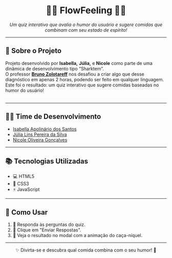 <h1 align="center">💛💙 FlowFeeling 💙💛</h1>

<p align="center">
  <em>Um quiz interativo que avalia o humor do usuário e sugere comidas que combinam com seu estado de espírito!</em>
</p>

<hr>

## 💙 Sobre o Projeto
<p>
 Projeto desenvolvido por <strong>Isabella,</strong> <strong>Júlia,</strong> e <strong>Nicole</strong> como parte de uma dinâmica de desenvolvimento tipo “Sharktem”.<br>
  O professor <a href="https://github.com/bzsantos" target="_blank"><strong>Bruno Zolotareff</strong></a> nos desafiou a criar algo que desse diagnóstico em apenas 2 horas, podendo ser feito em qualquer linguagem.<br>
  Este foi o resultado: um quiz interativo que sugere comidas baseadas no humor do usuário!<br><br>
</p>

<hr>

## 👩‍💻 Time de Desenvolvimento

- <a href="https://github.com/IsahApoli" target="_blank">Isabella Apolinário dos Santos</a>  
- <a href="https://github.com/linsjulia" target="_blank">Júlia Lins Pereira da Silva</a> 
- <a href="https://github.com/NicoleOG12" target="_blank">Nicole Oliveira Gonçalves</a>   

<hr>

## 📚 Tecnologias Utilizadas

- 💻 HTML5  
- 🎨 CSS3  
- ⚡ JavaScript  

<hr>

## 🚀 Como Usar

1. 📝 Responda às perguntas do quiz.  
2. 🎯 Clique em "Enviar Respostas".  
3. 🎰 Veja o resultado no modal com a animação do caça-níquel.  

<hr>

<p align="center">
✨ Divirta-se e descubra qual comida combina com o seu humor! 🎉
</p>
